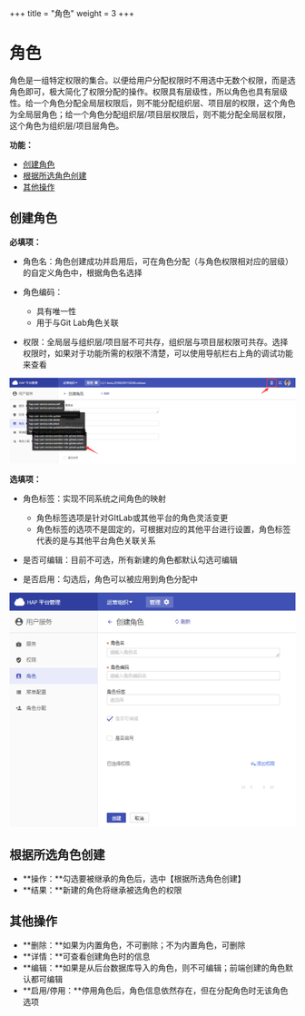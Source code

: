 +++
title = "角色"
weight = 3
+++

# 角色

角色是一组特定权限的集合。以便给用户分配权限时不用选中无数个权限，而是选角色即可，极大简化了权限分配的操作。权限具有层级性，所以角色也具有层级性。给一个角色分配全局层权限后，则不能分配组织层、项目层的权限，这个角色为全局层角色；给一个角色分配组织层/项目层权限后，则不能分配全局层权限，这个角色为组织层/项目层角色。


**功能：**

- [创建角色](#1)
- [根据所选角色创建](#2)
- [其他操作](#3)


<h2 id="1">创建角色</h2>

**必填项：**

- 角色名：角色创建成功并启用后，可在角色分配（与角色权限相对应的层级）的自定义角色中，根据角色名选择

- 角色编码：
    - 具有唯一性
    - 用于与Git Lab角色关联

- 权限：全局层与组织层/项目层不可共存，组织层与项目层权限可共存。选择权限时，如果对于功能所需的权限不清楚，可以使用导航栏右上角的调试功能来查看

![image.png](../images/3.1_1.png)


**选填项：**

- 角色标签：实现不同系统之间角色的映射
    - 角色标签选项是针对GItLab或其他平台的角色灵活变更
    - 角色标签的选项不是固定的，可根据对应的其他平台进行设置，角色标签代表的是与其他平台角色关联关系

- 是否可编辑：目前不可选，所有新建的角色都默认勾选可编辑

- 是否启用：勾选后，角色可以被应用到角色分配中

![创建角色](../images/3.1_2.png)


<h2 id="2">根据所选角色创建</h2>

- **操作：**勾选要被继承的角色后，选中【根据所选角色创建】
- **结果：**新建的角色将继承被选角色的权限

<h2 id="3">其他操作</h2>

- **删除：**如果为内置角色，不可删除；不为内置角色，可删除
- **详情：**可查看创建角色时的信息
- **编辑：**如果是从后台数据库导入的角色，则不可编辑；前端创建的角色默认都可编辑
- **启用/停用：**停用角色后，角色信息依然存在，但在分配角色时无该角色选项


